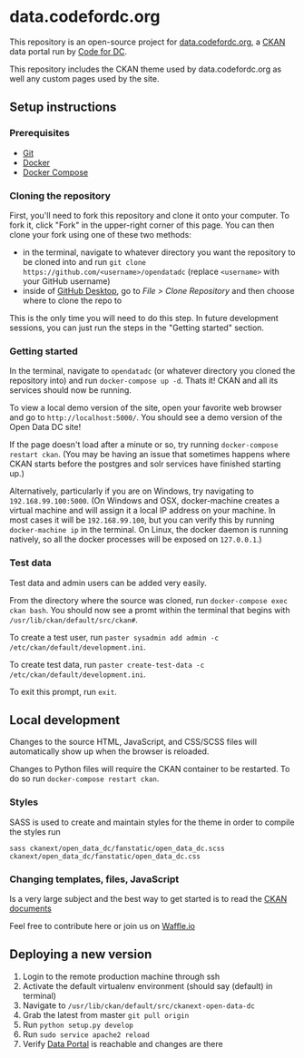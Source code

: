 # data.codefordc.org

This repository is an open-source project for [data.codefordc.org](http://data.codefordc.org/), a [CKAN](https://ckan.org/) data portal run by [Code for DC](https://codefordc.org/).

This repository includes the CKAN theme used by data.codefordc.org as well any custom pages used by the site.

## Setup instructions

### Prerequisites

- [Git](https://git-scm.com/book/en/v2/Getting-Started-Installing-Git)
- [Docker](https://docs.docker.com/engine/installation/)
- [Docker Compose](https://docs.docker.com/compose/install/)

### Cloning the repository

First, you'll need to fork this repository and clone it onto your computer. To fork it, click "Fork" in the upper-right corner of this page. You can then clone your fork using one of these two methods:
- in the terminal, navigate to whatever directory you want the repository to be cloned into and run `git clone https://github.com/<username>/opendatadc` (replace `<username>` with your GitHub username)
- inside of [GitHub Desktop](https://desktop.github.com/), go to _File > Clone Repository_ and then choose where to clone the repo to

This is the only time you will need to do this step. In future development sessions, you can just run the steps in the "Getting started" section.

### Getting started

In the terminal, navigate to `opendatadc` (or whatever directory you cloned the repository into) and run `docker-compose up -d`. Thats it! CKAN and all its services should now be running.

To view a local demo version of the site, open your favorite web browser and go to `http://localhost:5000/`. You should see a demo version of the Open Data DC site!

If the page doesn't load after a minute or so, try running `docker-compose restart ckan`. (You may be having an issue that sometimes happens where CKAN starts before the postgres and solr services have finished starting up.)

Alternatively, particularly if you are on Windows, try navigating to `192.168.99.100:5000`. (On Windows and OSX, docker-machine creates a virtual machine and will assign it a local IP address on your machine. In most cases it will be `192.168.99.100`, but you can verify this by running `docker-machine ip` in the terminal. On Linux, the docker daemon is running natively, so all the docker processes will be exposed on `127.0.0.1`.)

### Test data

Test data and admin users can be added very easily.

From the directory where the source was cloned, run `docker-compose exec ckan bash`. You should now see a promt within the terminal that begins with `/usr/lib/ckan/default/src/ckan#`.

To create a test user, run `paster sysadmin add admin -c /etc/ckan/default/development.ini`.

To create test data, run `paster create-test-data -c /etc/ckan/default/development.ini`.

To exit this prompt, run `exit`.

## Local development

Changes to the source HTML, JavaScript, and CSS/SCSS files will automatically show up when the browser is reloaded.

Changes to Python files will require the CKAN container to be restarted.  To do so run `docker-compose restart ckan`.

### Styles

SASS is used to create and maintain styles for the theme in order to compile the styles run
```
sass ckanext/open_data_dc/fanstatic/open_data_dc.scss ckanext/open_data_dc/fanstatic/open_data_dc.css 
```

### Changing templates, files, JavaScript

Is a very large subject and the best way to get started is to read the [CKAN documents](http://docs.ckan.org/en/latest/theming/templates.html)

Feel free to contribute here or join us on [Waffle.io](https://waffle.io/codefordc/data.codefordc.org)

## Deploying a new version

1. Login to the remote production machine through ssh
2. Activate the default virtualenv environment (should say (default) in terminal)
3. Navigate to `/usr/lib/ckan/default/src/ckanext-open-data-dc`
4. Grab the latest from master `git pull origin`
5. Run `python setup.py develop`
6. Run `sudo service apache2 reload`
7. Verify [Data Portal](http://data.codefordc.org) is reachable and changes are there
